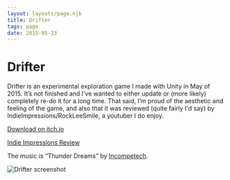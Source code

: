 ```yaml
---
layout: layouts/page.njk
title: Drifter
tags: page
date: 2015-05-23
---
```


# Drifter

Drifter is an experimental exploration game I made with Unity in May of 2015. It’s not finished and I’ve wanted to either update or (more likely) completely re-do it for a long time. That said, I’m proud of the aesthetic and feeling of the game, and also that it was reviewed (quite fairly I'd say) by IndieImpressions/RockLeeSmile, a youtuber I do enjoy. 

<a class="flat-button" href="https://softwave.itch.io/drifter" target="_blank">Download on itch.io</a>

<a class="flat-button" href="https://www.youtube.com/watch?v=5CsT9GJ7l4M" target="_blank">Indie Impressions Review</a>

The music is “Thunder Dreams” by [Incompetech](https://incompetech.com/).

![Drifter screenshot](http://i.imgur.com/qNYHH3J.png)
